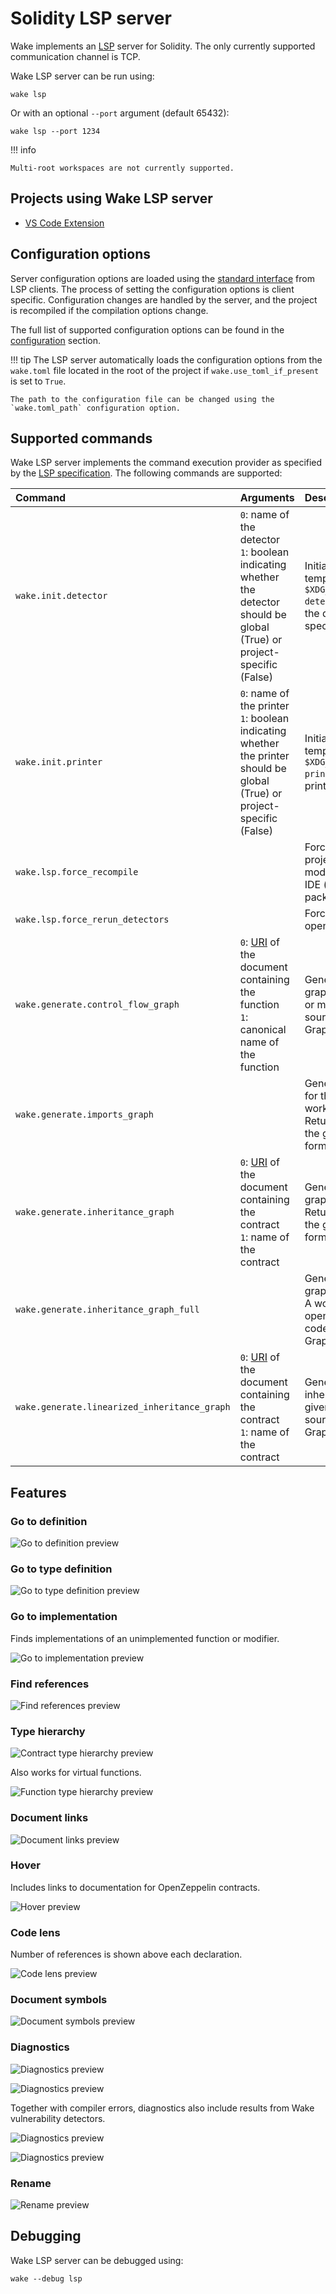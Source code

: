 # Solidity LSP server
Wake implements an [LSP](https://microsoft.github.io/language-server-protocol/) server for Solidity. The only currently supported communication channel is TCP.

Wake LSP server can be run using:
```shell
wake lsp
```

Or with an optional `--port` argument (default 65432):
```shell
wake lsp --port 1234
```

!!! info

    Multi-root workspaces are not currently supported.

## Projects using Wake LSP server
- [VS Code Extension](https://marketplace.visualstudio.com/items?itemName=AckeeBlockchain.tools-for-solidity)

## Configuration options
Server configuration options are loaded using the [standard interface](https://microsoft.github.io/language-server-protocol/specifications/lsp/3.17/specification/#workspace_configuration) from LSP clients. The process of setting the configuration options is client specific. Configuration changes are handled by the server, and the project is recompiled if the compilation options change.

The full list of supported configuration options can be found in the [configuration](configuration.md#configuration-options) section.

!!! tip
    The LSP server automatically loads the configuration options from the `wake.toml` file located in the root of the project if `wake.use_toml_if_present` is set to `True`.

    The path to the configuration file can be changed using the `wake.toml_path` configuration option.

## Supported commands

Wake LSP server implements the command execution provider as specified by the [LSP specification](https://microsoft.github.io/language-server-protocol/specifications/lsp/3.17/specification/#workspace_executeCommand). The following commands are supported:

| Command                                                   | Arguments                                                                                                                                                                                  | Description                                                                                                                                     |
|:----------------------------------------------------------|:-------------------------------------------------------------------------------------------------------------------------------------------------------------------------------------------|:------------------------------------------------------------------------------------------------------------------------------------------------|
| <nobr>`wake.init.detector`</nobr>                         | `0`: name of the detector<br>`1`: boolean indicating whether the detector should be global (True) or project-specific (False)                                                              | Initialize a detector from a template in `$XDG_DATA_HOME/wake/global-detectors` or `./detectors` (if the detector is project-specific).         |
| <nobr>`wake.init.printer`</nobr>                          | `0`: name of the printer<br>`1`: boolean indicating whether the printer should be global (True) or project-specific (False)                                                                | Initialize a printer from a template in `$XDG_DATA_HOME/wake/global-printers` or `./printers` (if the printer is project-specific).             |
| <nobr>`wake.lsp.force_recompile`</nobr>                   |                                                                                                                                                                                            | Force recompile the opened project/files. Useful after modifying files outside the IDE (e.g. after installing npm packages).                    |
| <nobr>`wake.lsp.force_rerun_detectors`</nobr>             |                                                                                                                                                                                            | Force rerun detectors on the opened project/files.                                                                                              |
| <nobr>`wake.generate.control_flow_graph`</nobr>           | `0`: [URI](https://microsoft.github.io/language-server-protocol/specifications/lsp/3.17/specification/#uri) of the document containing the function<br>`1`: canonical name of the function | Generate a control flow graph for the given function or modifier. Returns the source code of the graph in Graphviz (DOT) format.                |
| <nobr>`wake.generate.imports_graph`</nobr>                |                                                                                                                                                                                            | Generate an imports graph for the whole project. A workspace must be opened. Returns the source code of the graph in Graphviz (DOT) format.     |
| <nobr>`wake.generate.inheritance_graph`</nobr>            | `0`: [URI](https://microsoft.github.io/language-server-protocol/specifications/lsp/3.17/specification/#uri) of the document containing the contract<br>`1`: name of the contract           | Generate an inheritance graph for the given contract. Returns the source code of the graph in Graphviz (DOT) format.                            |
| <nobr>`wake.generate.inheritance_graph_full`</nobr>       |                                                                                                                                                                                            | Generate an inheritance graph for the whole project. A workspace must be opened. Returns the source code of the graph in Graphviz (DOT) format. |
| <nobr>`wake.generate.linearized_inheritance_graph`</nobr> | `0`: [URI](https://microsoft.github.io/language-server-protocol/specifications/lsp/3.17/specification/#uri) of the document containing the contract<br>`1`: name of the contract           | Generate a linearized inheritance graph for the given contract. Returns the source code of the graph in Graphviz (DOT) format.                  |

## Features

### Go to definition

![Go to definition preview](images/lsp/go-to-definition.gif)

### Go to type definition

![Go to type definition preview](images/lsp/go-to-type-definition.gif)

### Go to implementation

Finds implementations of an unimplemented function or modifier.

![Go to implementation preview](images/lsp/go-to-implementation.gif)

### Find references

![Find references preview](images/lsp/find-references.gif)

### Type hierarchy

![Contract type hierarchy preview](images/lsp/contract-type-hierarchy.gif)

Also works for virtual functions.

![Function type hierarchy preview](images/lsp/function-type-hierarchy.gif)

### Document links

![Document links preview](images/lsp/document-links.gif)

### Hover

Includes links to documentation for OpenZeppelin contracts.

![Hover preview](images/lsp/hover.gif)

### Code lens

Number of references is shown above each declaration.

![Code lens preview](images/lsp/code-lens.png)

### Document symbols

![Document symbols preview](images/lsp/document-symbols.png)

### Diagnostics

![Diagnostics preview](images/lsp/diagnostics-1.gif)

![Diagnostics preview](images/lsp/diagnostics-2.png)

Together with compiler errors, diagnostics also include results from Wake vulnerability detectors.

![Diagnostics preview](images/lsp/diagnostics-3.png)

![Diagnostics preview](images/lsp/diagnostics-4.png)

### Rename

![Rename preview](images/lsp/rename.gif)

## Debugging

Wake LSP server can be debugged using:
```shell
wake --debug lsp
```
